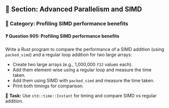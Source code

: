 ## 📘 Section: Advanced Parallelism and SIMD
### 🔹 Category: Profiling SIMD performance benefits
#### ❓ Question 905: Profiling SIMD performance benefits

Write a Rust program to compare the performance of a SIMD addition (using `packed_simd`) and a regular loop addition for two large arrays:

- Create two large arrays (e.g., 1,000,000 `f32` values each).
- Add them element-wise using a regular loop and measure the time taken.
- Add them using SIMD with `packed_simd` and measure the time taken.
- Print both timings for comparison.

🔧 **Task:** Use `std::time::Instant` for timing and compare SIMD vs regular addition.
